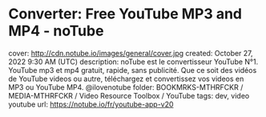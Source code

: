 # Converter: Free YouTube MP3 and MP4 - noTube

cover: http://cdn.notube.io/images/general/cover.jpg
created: October 27, 2022 9:30 AM (UTC)
description: noTube est le convertisseur YouTube N°1. YouTube mp3 et mp4 gratuit, rapide, sans publicité. Que ce soit des vidéos de YouTube videos ou autre, téléchargez et convertissez vos videos en MP3 ou YouTube MP4. @ilovenotube
folder: BOOKMRKS-MTHRFCKR / MEDIA-MTHRFCKR / Video Resource Toolbox / YouTube
tags: dev, video youtube
url: https://notube.io/fr/youtube-app-v20